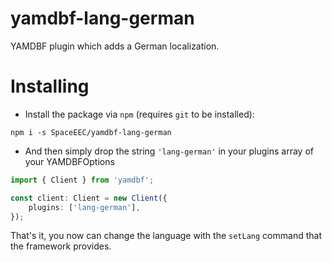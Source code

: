 # yamdbf-lang-german
YAMDBF plugin which adds a German localization.

# Installing
- Install the package via `npm` (requires `git` to be installed):
```
npm i -s SpaceEEC/yamdbf-lang-german
```
- And then simply drop the string `'lang-german'` in your plugins array of your YAMDBFOptions
```ts
import { Client } from 'yamdbf';

const client: Client = new Client({
	plugins: ['lang-german'],
});
```
That's it, you now can change the language with the ``setLang`` command that the framework provides.